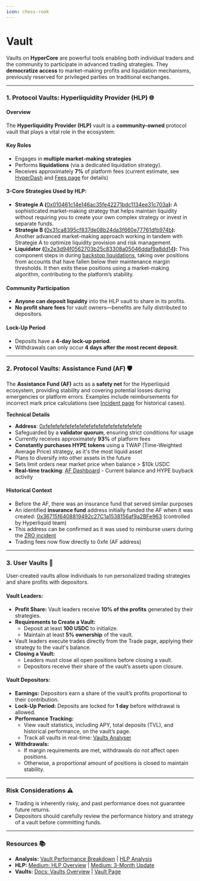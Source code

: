 ```yaml
---
icon: chess-rook
---
```


# Vault

Vaults on **HyperCore** are powerful tools enabling both individual traders and the community to participate in advanced trading strategies. They **democratize access** to market-making profits and liquidation mechanisms, previously reserved for privileged parties on traditional exchanges.

***

### **1. Protocol Vaults: Hyperliquidity Provider (HLP)** 🌐

#### **Overview**

The **Hyperliquidity Provider (HLP)** vault is a **community-owned** protocol vault that plays a vital role in the ecosystem:

#### **Key Roles**

* Engages in **multiple market-making strategies**
* Performs **liquidations** (via a dedicated liquidation strategy).
* Receives approximately **7%** of platform fees (current estimate, see [HyperDash](https://hyperdash.info/statistics) and [Fees page](dex/clearinghouse/fees.md#fee-distribution-and-sources) for details)

#### **3-Core Strategies Used by HLP:**

* **Strategie A (**[0x010461c14e146ac35fe42271bdc1134ee31c703a](https://app.hyperliquid.xyz/vaults/0x010461c14e146ac35fe42271bdc1134ee31c703a)**):** A sophisticated market-making strategy that helps maintain liquidity without requiring you to create your own complex strategy or invest in separate funds.
* **Strategie B (**[0x31ca8395cf837de08b24da3f660e77761dfb974b](https://app.hyperliquid.xyz/vaults/0x31ca8395cf837de08b24da3f660e77761dfb974b)**):** Another advanced market-making approach working in tandem with Strategie A to optimize liquidity provision and risk management.
* **Liquidator (**[0x2e3d94f0562703b25c83308a05046ddaf9a8dd14](https://app.hyperliquid.xyz/vaults/0x2e3d94f0562703b25c83308a05046ddaf9a8dd14)**):** This component steps in during [backstop liquidations](https://community-hyperliquid.gitbook.io/community-docs/technical-overview-of-hyperliquid/hyperliquid-l1/dex/clearinghouse/liquidations), taking over positions from accounts that have fallen below their maintenance margin thresholds. It then exits these positions using a market-making algorithm, contributing to the platform’s stability.

#### **Community Participation**

* **Anyone can deposit liquidity** into the HLP vault to share in its profits.
* **No profit share fees** for vault owners—benefits are fully distributed to depositors.

#### **Lock-Up Period**

* Deposits have a **4-day lock-up period**.
* Withdrawals can only occur **4 days after the most recent deposit**.

***

### **2. Protocol Vaults: Assistance Fund (AF)** 🛡️

The **Assistance Fund (AF)** acts as a **safety net** for the Hyperliquid ecosystem, providing stability and covering potential losses during emergencies or platform errors. Examples include reimbursements for incorrect mark price calculations (see [Incident page](../../introduction/roadmap/incident/) for historical cases).

**Technical Details**

* **Address**: [0xfefefefefefefefefefefefefefefefefefefefe](https://hypurrscan.io/address/0xfefefefefefefefefefefefefefefefefefefefe)
* Safeguarded by a **validator quorum**, ensuring strict conditions for usage
* Currently receives approximately **93%** of platform fees
* **Constantly purchases HYPE tokens** using a TWAP (Time-Weighted Average Price) strategy, as it's the most liquid asset
* Plans to diversify into other assets in the future
* Sets limit orders near market price when balance > $10k USDC
* **Real-time tracking**: [AF Dashboard](https://data.asxn.xyz/dashboard/hl-buybacks) - Current balance and HYPE buyback activity

#### Historical Context

* Before the AF, there was an insurance fund that served similar purposes
* An identified **insurance fund** address initially funded the AF when it was created: [0x36715f6408819492c27C1a1538156af9a2BFe963](https://hypurrscan.io/address/0x36715f6408819492c27C1a1538156af9a2BFe963) (controlled by Hyperliquid team)
* This address can be confirmed as it was used to reimburse users during the [ZRO incident](../../introduction/roadmap/incident/)
* Trading fees now flow directly to 0xfe (AF address)

***

### **3. User Vaults** 👥

User-created vaults allow individuals to run personalized trading strategies and share profits with depositors.

#### **Vault Leaders:**

* **Profit Share:** Vault leaders receive **10% of the profits** generated by their strategies.
* **Requirements to Create a Vault:**
  * Deposit at least **100 USDC** to initialize.
  * Maintain at least **5% ownership** of the vault.
* Vault leaders execute trades directly from the Trade page, applying their strategy to the vault's balance.
* **Closing a Vault:**
  * Leaders must close all open positions before closing a vault.
  * Depositors receive their share of the vault’s assets upon closure.

#### **Vault Depositors:**

* **Earnings:** Depositors earn a share of the vault’s profits proportional to their contribution.
* **Lock-Up Period:** Deposits are locked for **1 day** before withdrawal is allowed.
* **Performance Tracking:**
  * View vault statistics, including APY, total deposits (TVL), and historical performance, on the vault’s page.
  * Track all vaults in real-time: [Vaults Analyser](https://www.vaults-analyser.com/leaderboard)
* **Withdrawals:**
  * If margin requirements are met, withdrawals do not affect open positions.
  * Otherwise, a proportional amount of positions is closed to maintain stability.

***

### **Risk Considerations** ⚠️

* Trading is inherently risky, and past performance does not guarantee future returns.
* Depositors should carefully review the performance history and strategy of a vault before committing funds.

***

### Resources 📚

* **Analysis:** [Vault Performance Breakdown](https://medium.com/@growi.fi/breaking-down-the-financial-performance-of-hyperliquid-vaults-6c9b86ac466f) | [HLP Analysis](https://x.com/RyskyGeronimo/status/1893347632958832728)
* **HLP:** [Medium: HLP Overview](https://medium.com/@hyperliquid/hyperliquidity-provider-hlp-democratizing-market-making-bb114b1dff0f) | [Medium: 3-Month Update](https://medium.com/@hyperliquid/hlp-update-3-months-in-42327abe3e57)
* **Vaults:** [Docs: Vaults Overview](https://hyperliquid.gitbook.io/hyperliquid-docs/vaults) | [Vault Page](https://app.hyperliquid.xyz/vaults)
